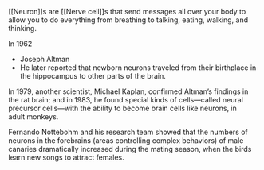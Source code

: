 
[[Neuron]]s are [[Nerve cell]]s that send messages all over your body to allow you to do everything from breathing to talking, eating, walking, and thinking.

In 1962
- Joseph Altman
- He later reported that newborn neurons traveled from their birthplace in the hippocampus to other parts of the brain.

In 1979, another scientist, Michael Kaplan, confirmed Altman’s findings in the rat brain; and in 1983, he found special kinds of cells—called neural precursor cells—with the ability to become brain cells like neurons, in adult monkeys.

Fernando Nottebohm and his research team showed that the numbers of neurons in the forebrains (areas controlling complex behaviors) of male canaries dramatically increased during the mating season, when the birds learn new songs to attract females.